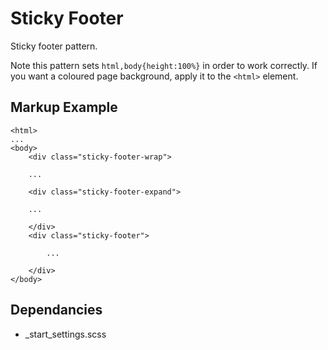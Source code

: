 Sticky Footer
=============

Sticky footer pattern.

Note this pattern sets `html,body{height:100%}` in order to work correctly. If you want a coloured
page background, apply it to the `<html>` element.

Markup Example
--------------

```
<html>
...
<body>
    <div class="sticky-footer-wrap">

    ...

    <div class="sticky-footer-expand">

    ...

    </div>
    <div class="sticky-footer">

        ...

    </div>
</body>
```

Dependancies
------------

* _start_settings.scss